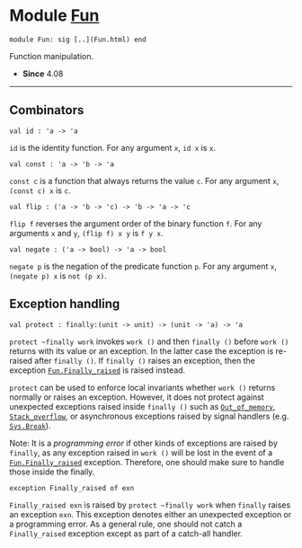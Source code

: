 # Module [Fun](type_Fun.html)


```
module Fun: sig [..](Fun.html) end
```


Function manipulation.



* **Since** 4.08




---

## Combinators


```
val id : 'a -> 'a
```


`id` is the identity function. For any argument `x`, `id x` is `x`.




```
val const : 'a -> 'b -> 'a
```


`const c` is a function that always returns the value `c`. For any
 argument `x`, `(const c) x` is `c`.




```
val flip : ('a -> 'b -> 'c) -> 'b -> 'a -> 'c
```


`flip f` reverses the argument order of the binary function
 `f`. For any arguments `x` and `y`, `(flip f) x y` is `f y x`.




```
val negate : ('a -> bool) -> 'a -> bool
```


`negate p` is the negation of the predicate function `p`. For any
 argument `x`, `(negate p) x` is `not (p x)`.



## Exception handling


```
val protect : finally:(unit -> unit) -> (unit -> 'a) -> 'a
```


`protect ~finally work` invokes `work ()` and then `finally ()`
 before `work ()` returns with its value or an exception. In the
 latter case the exception is re-raised after `finally ()`. If
 `finally ()` raises an exception, then the exception
 [`Fun.Finally_raised`](Fun.html#EXCEPTIONFinally_raised) is raised instead.


`protect` can be used to enforce local invariants whether `work ()`
 returns normally or raises an exception. However, it does not
 protect against unexpected exceptions raised inside `finally ()`
 such as [`Out_of_memory`](Stdlib.html#EXCEPTIONOut_of_memory), [`Stack_overflow`](Stdlib.html#EXCEPTIONStack_overflow), or
 asynchronous exceptions raised by signal handlers
 (e.g. [`Sys.Break`](Sys.html#EXCEPTIONBreak)).


Note: It is a *programming error* if other kinds of exceptions
 are raised by `finally`, as any exception raised in `work ()` will
 be lost in the event of a [`Fun.Finally_raised`](Fun.html#EXCEPTIONFinally_raised) exception. Therefore,
 one should make sure to handle those inside the finally.




```
exception Finally_raised of exn
```


`Finally_raised exn` is raised by `protect ~finally work` when
 `finally` raises an exception `exn`. This exception denotes either
 an unexpected exception or a programming error. As a general rule,
 one should not catch a `Finally_raised` exception except as part of
 a catch-all handler.



